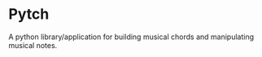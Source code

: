 Pytch
=====
A python library/application for building musical chords and manipulating
musical notes.
